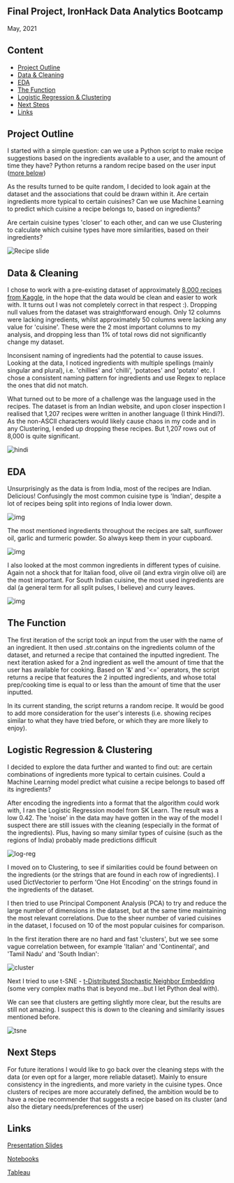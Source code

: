 
## Final Project, IronHack Data Analytics Bootcamp
May, 2021

## Content

- [Project Outline](#project-outline)
- [Data & Cleaning](#data--cleaning)
- [EDA](#EDA)
- [The Function](#the-function)
- [Logistic Regression & Clustering](#logistic-regression--clustering)
- [Next Steps](#next-steps)
- [Links](#links)

## Project Outline

I started with a simple question: can we use a Python script to make recipe suggestions based on the ingredients available to a user, and the amount of time they have? Python returns a random recipe based on the user input ([more below](https://github.com/samcana/final-project/edit/main/README.md#the-function))

As the results turned to be quite random, I decided to look again at the dataset and the associations that could be drawn within it. Are certain ingredients more typical to certain cuisines? Can we use Machine Learning to predict which cuisine a recipe belongs to, based on ingredients?

Are certain cuisine types 'closer' to each other, and can we use Clustering to calculate which cuisine types have more similarities, based on their ingredients?

![Recipe slide](https://github.com/samcana/final-project/blob/main/images/Recipe%20Picker%20-%20First%20Elevator%20Pitch.png?raw=true)

## Data & Cleaning

I chose to work with a pre-existing dataset of approximately [8,000 recipes from Kaggle](https://www.kaggle.com/sarthak71/food-recipes), in the hope that the data would be clean and easier to work with. It turns out I was not completely correct in that respect :). Dropping null values from the dataset was straightforward enough. Only 12 columns were lacking ingredients, whilst approximately 50 columns were lacking any value for 'cuisine'. These were the 2 most important columns to my analysis, and dropping less than 1% of total rows did not significantly change my dataset.

Inconsisent naming of ingredients had the potential to cause issues. Looking at the data, I noticed ingredients with multiple spellings (mainly singular and plural), i.e. 'chillies' and 'chilli', 'potatoes' and 'potato' etc. I chose a consistent naming pattern for ingredients and use Regex to replace the ones that did not match.

What turned out to be more of a challenge was the language used in the recipes. The dataset is from an Indian website, and upon closer inspection I realised that 1,207 recipes were written in another language (I think Hindi?). As the non-ASCII characters would likely cause chaos in my code and in any Clustering, I ended up dropping these recipes. But 1,207 rows out of 8,000 is quite significant.

![hindi](https://github.com/samcana/final-project/blob/main/images/hindi%20recipes.png?raw=true)

## EDA

Unsurprisingly as the data is from India, most of the recipes are Indian. Delicious! Confusingly the most common cuisine type is 'Indian', despite a lot of recipes being split into regions of India lower down.

![img](https://github.com/samcana/final-project/blob/main/images/cuisine%20dist%20with%20code.png?raw=true|width=200px)

The most mentioned ingredients throughout the recipes are salt, sunflower oil, garlic and turmeric powder. So always keep them in your cupboard.

![img](https://github.com/samcana/final-project/blob/main/images/Screenshot%202021-05-19%20at%2015.21.09.png?raw=true|width=200px)

I also looked at the most common ingredients in different types of cuisine. Again not a shock that for Italian food, olive oil (and extra virgin olive oil) are the most important. For South Indian cuisine, the most used ingredients are dal (a general term for all split pulses, I believe) and curry leaves.

![img](https://github.com/samcana/final-project/blob/main/images/common%20ingredients%20per%20cuisine.png?raw=true)

## The Function

The first iteration of the script took an input from the user with the name of an ingredient. It then used .str.contains on the ingredients column of the dataset, and returned a recipe that contained the inputted ingredient. The next iteration asked for a 2nd ingredient as well the amount of time that the user has available for cooking. Based on '&' and '<=' operators, the script returns a recipe that features the 2 inputted ingredients, and whose total prep/cooking time is equal to or less than the amount of time that the user inputted.

In its current standing, the script returns a random recipe. It would be good to add more consideration for the user's interests (i.e. showing recipes similar to what they have tried before, or which they are more likely to enjoy).

## Logistic Regression & Clustering

I decided to explore the data further and wanted to find out: are certain combinations of ingredients more typical to certain cuisines. Could a Machine Learning model predict what cuisine a recipe belongs to based off its ingredients?

After encoding the ingredients into a format that the algorithm could work with, I ran the Logistic Regression model from SK Learn. The result was a low 0.42. The 'noise' in the data may have gotten in the way of the model I suspect there are still issues with the cleaning (especially in the format of the ingredients). Plus, having so many similar types of cuisine (such as the regions of India) probably made predictions difficult

![log-reg](https://github.com/samcana/final-project/blob/main/images/logistic%20regression.png)

I moved on to Clustering, to see if similarities could be found between on the ingredients (or the strings that are found in each row of ingredients). I used DictVectorier to perform 'One Hot Encoding' on the strings found in the ingredients of the dataset.

I then tried to use Principal Component Analysis (PCA) to try and reduce the large number of dimensions in the dataset, but at the same time maintaining the most relevant correlations. Due to the sheer number of varied cuisines in the dataset, I focused on 10 of the most popular cuisines for comparison.

In the first iteration there are no hard and fast 'clusters', but we see some vague correlation between, for example 'Italian' and 'Continental', and 'Tamil Nadu' and 'South Indian':

![cluster](https://github.com/samcana/final-project/blob/main/images/Screenshot%202021-05-19%20at%2023.24.32.png)

Next I tried to use t-SNE - [t-Distributed Stochastic Neighbor Embedding](https://www.youtube.com/watch?v=NEaUSP4YerM) (some very complex maths that is beyond me...but I let Python deal with).

We can see that clusters are getting slightly more clear, but the results are still not amazing. I suspect this is down to the cleaning and similarity issues mentioned before.

![tsne](https://github.com/samcana/final-project/blob/main/images/t-sne.png)

## Next Steps

For future iterations I would like to go back over the cleaning steps with the data (or even opt for a larger, more reliable dataset). Mainly to ensure consistency in the ingredients, and more variety in the cuisine types. Once clusters of recipes are more accurately defined, the ambition would be to have a recipe recommender that suggests a recipe based on its cluster (and also the dietary needs/preferences of the user)


## Links

[Presentation Slides](https://docs.google.com/presentation/d/16T8eqd4FB_QdyFFPViui57_d7QNLwv7HQO5QZsVXfp8/edit?usp=sharing)

[Notebooks](https://github.com/samcana/final-project/tree/main/notebooks)

[Tableau](https://public.tableau.com/views/Recipes_Final_Project/AvgNoIngredientsTimeTaken?:language=en&:display_count=y&publish=yes&:origin=viz_share_link)

